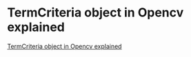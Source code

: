 # TermCriteria object in Opencv explained
[TermCriteria object in Opencv explained](https://aiwithcloud.com/2022/09/16/termcriteria_object_in_opencv_explained/)